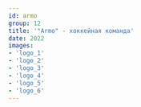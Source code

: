 ```yaml
---
id: armo
group: 12
title: '"Armo" - хоккейная команда'
date: 2022
images:
- 'logo_1'
- 'logo_2'
- 'logo_3'
- 'logo_4'
- 'logo_5'
- 'logo_6'
---
```

